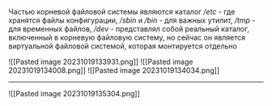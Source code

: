 
Частью корневой файловой системы являются каталог _/etc_ - где хранятся файлы конфигурации, _/sbin_ и _/bin_ - для важных утилит, _/tmp_ - для временных файлов, _/dev_ - представ­лял собой реальный каталог, включенный в корневую файловую систему, но сейчас он является виртуальной файловой системой, которая монтируется отдельно

![[Pasted image 20231019133931.png]]
![[Pasted image 20231019134008.png]]
![[Pasted image 20231019134034.png]]

----

![[Pasted image 20231019135304.png]]